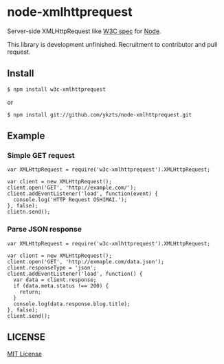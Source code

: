 # node-xmlhttprequest

Server-side XMLHttpRequest like [W3C spec](http://www.w3.org/TR/XMLHttpRequest/) for [Node](http://nodejs.org/).

This library is development unfinished. Recruitment to contributor and pull request.

## Install

    $ npm install w3c-xmlhttprequest

or

    $ npm install git://github.com/ykzts/node-xmlhttprequest.git

## Example

### Simple GET request

    var XMLHttpRequest = require('w3c-xmlhttprequest').XMLHttpRequest;
    
    var client = new XMLHttpRequest();
    client.open('GET', 'http://example.com/');
    client.addEventListener('load', function(event) {
      console.log('HTTP Request OSHIMAI.');
    }, false);
    clietn.send();

### Parse JSON response

    var XMLHttpRequest = require('w3c-xmlhttprequest').XMLHttpRequest;
    
    var client = new XMLHttpRequest();
    client.open('GET', 'http://exmaple.com/data.json');
    client.responseType = 'json';
    client.addEventListener('load', function() {
      var data = client.response;
      if (data.meta.status !== 200) {
        return;
      }
      console.log(data.response.blog.title);
    }, false);
    client.send();

## LICENSE

[MIT License](LICENSE)
